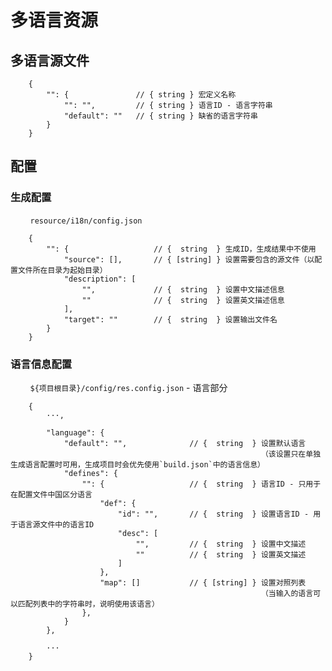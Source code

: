 # 多语言资源

## 多语言源文件

```
    {
        "": {               // { string } 宏定义名称
            "": "",         // { string } 语言ID - 语言字符串
            "default": ""   // { string } 缺省的语言字符串
        }
    }
```

## 配置

### 生成配置

&nbsp;&nbsp;&nbsp;&nbsp;&nbsp;&nbsp;&nbsp;&nbsp;`resource/i18n/config.json`

```
    {
        "": {                   // {  string  } 生成ID，生成结果中不使用
            "source": [],       // { [string] } 设置需要包含的源文件（以配置文件所在目录为起始目录）
            "description": [
                "",             // {  string  } 设置中文描述信息
                ""              // {  string  } 设置英文描述信息
            ],
            "target": ""        // {  string  } 设置输出文件名
        }
    }
```

### 语言信息配置

&nbsp;&nbsp;&nbsp;&nbsp;&nbsp;&nbsp;&nbsp;&nbsp;`${项目根目录}/config/res.config.json` - 语言部分

```
    {
        ···,

        "language": {
            "default": "",              // {  string  } 设置默认语言
                                                        （该设置只在单独生成语言配置时可用，生成项目时会优先使用`build.json`中的语言信息）
            "defines": {
                "": {                   // {  string  } 语言ID - 只用于在配置文件中国区分语言
                    "def": {
                        "id": "",       // {  string  } 设置语言ID - 用于语言源文件中的语言ID
                        "desc": [
                            "",         // {  string  } 设置中文描述
                            ""          // {  string  } 设置英文描述
                        ]
                    },
                    "map": []           // { [string] } 设置对照列表
                                                        （当输入的语言可以匹配列表中的字符串时，说明使用该语言）
                },
            }
        },

        ···
    }
```

&nbsp;
